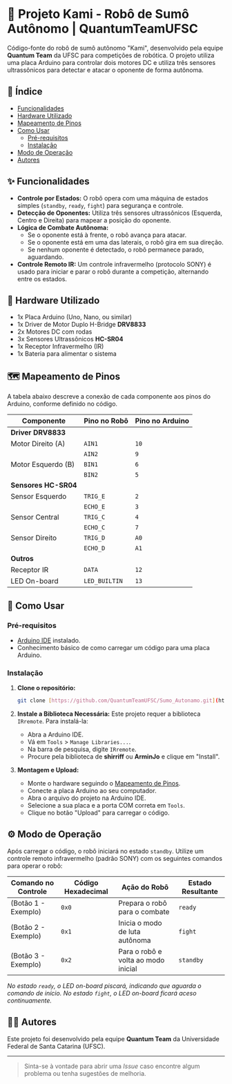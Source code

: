 # 🤖 Projeto Kami - Robô de Sumô Autônomo | QuantumTeamUFSC

Código-fonte do robô de sumô autônomo "Kami", desenvolvido pela equipe **Quantum Team** da UFSC para competições de robótica. O projeto utiliza uma placa Arduino para controlar dois motores DC e utiliza três sensores ultrassônicos para detectar e atacar o oponente de forma autônoma.

## 📝 Índice

- [Funcionalidades](#-funcionalidades)
- [Hardware Utilizado](#-hardware-utilizado)
- [Mapeamento de Pinos](#-mapeamento-de-pinos)
- [Como Usar](#-como-usar)
  - [Pré-requisitos](#pré-requisitos)
  - [Instalação](#instalação)
- [Modo de Operação](#-modo-de-operação)
- [Autores](#-autores)

## ✨ Funcionalidades

- **Controle por Estados:** O robô opera com uma máquina de estados simples (`standby`, `ready`, `fight`) para segurança e controle.
- **Detecção de Oponentes:** Utiliza três sensores ultrassônicos (Esquerda, Centro e Direita) para mapear a posição do oponente.
- **Lógica de Combate Autônoma:**
  - Se o oponente está à frente, o robô avança para atacar.
  - Se o oponente está em uma das laterais, o robô gira em sua direção.
  - Se nenhum oponente é detectado, o robô permanece parado, aguardando.
- **Controle Remoto IR:** Um controle infravermelho (protocolo SONY) é usado para iniciar e parar o robô durante a competição, alternando entre os estados.

## 🔌 Hardware Utilizado

- 1x Placa Arduino (Uno, Nano, ou similar)
- 1x Driver de Motor Duplo H-Bridge **DRV8833**
- 2x Motores DC com rodas
- 3x Sensores Ultrassônicos **HC-SR04**
- 1x Receptor Infravermelho (IR)
- 1x Bateria para alimentar o sistema

## 🗺️ Mapeamento de Pinos

A tabela abaixo descreve a conexão de cada componente aos pinos do Arduino, conforme definido no código.

| Componente                | Pino no Robô | Pino no Arduino |
| ------------------------- | ------------ | --------------- |
| **Driver DRV8833** |              |                 |
| Motor Direito (A)         | `AIN1`       | `10`            |
|                           | `AIN2`       | `9`             |
| Motor Esquerdo (B)        | `BIN1`       | `6`             |
|                           | `BIN2`       | `5`             |
| **Sensores HC-SR04** |              |                 |
| Sensor Esquerdo           | `TRIG_E`     | `2`             |
|                           | `ECHO_E`     | `3`             |
| Sensor Central            | `TRIG_C`     | `4`             |
|                           | `ECHO_C`     | `7`             |
| Sensor Direito            | `TRIG_D`     | `A0`            |
|                           | `ECHO_D`     | `A1`            |
| **Outros** |              |                 |
| Receptor IR               | `DATA`       | `12`            |
| LED On-board              | `LED_BUILTIN`| `13`            |

## 🚀 Como Usar

### Pré-requisitos

- [Arduino IDE](https://www.arduino.cc/en/software) instalado.
- Conhecimento básico de como carregar um código para uma placa Arduino.

### Instalação

1.  **Clone o repositório:**
    ```bash
    git clone [https://github.com/QuantumTeamUFSC/Sumo_Autonamo.git](https://github.com/QuantumTeamUFSC/Sumo_Autonamo.git)
    ```

2.  **Instale a Biblioteca Necessária:**
    Este projeto requer a biblioteca `IRremote`. Para instalá-la:
    - Abra a Arduino IDE.
    - Vá em `Tools` > `Manage Libraries...`.
    - Na barra de pesquisa, digite `IRremote`.
    - Procure pela biblioteca de **shirriff** ou **ArminJo** e clique em "Install".

3.  **Montagem e Upload:**
    - Monte o hardware seguindo o [Mapeamento de Pinos](#-mapeamento-de-pinos).
    - Conecte a placa Arduino ao seu computador.
    - Abra o arquivo do projeto na Arduino IDE.
    - Selecione a sua placa e a porta COM correta em `Tools`.
    - Clique no botão "Upload" para carregar o código.

## ⚙️ Modo de Operação

Após carregar o código, o robô iniciará no estado `standby`. Utilize um controle remoto infravermelho (padrão SONY) com os seguintes comandos para operar o robô:

| Comando no Controle | Código Hexadecimal | Ação do Robô                      | Estado Resultante |
| ------------------- | ------------------ | --------------------------------- | ----------------- |
| (Botão 1 - Exemplo) | `0x0`              | Prepara o robô para o combate     | `ready`           |
| (Botão 2 - Exemplo) | `0x1`              | Inicia o modo de luta autônoma    | `fight`           |
| (Botão 3 - Exemplo) | `0x2`              | Para o robô e volta ao modo inicial | `standby`         |

*No estado `ready`, o LED on-board piscará, indicando que aguarda o comando de início.*
*No estado `fight`, o LED on-board ficará aceso continuamente.*

## 👨‍💻 Autores

Este projeto foi desenvolvido pela equipe **Quantum Team** da Universidade Federal de Santa Catarina (UFSC).

---
> Sinta-se à vontade para abrir uma *Issue* caso encontre algum problema ou tenha sugestões de melhoria.

